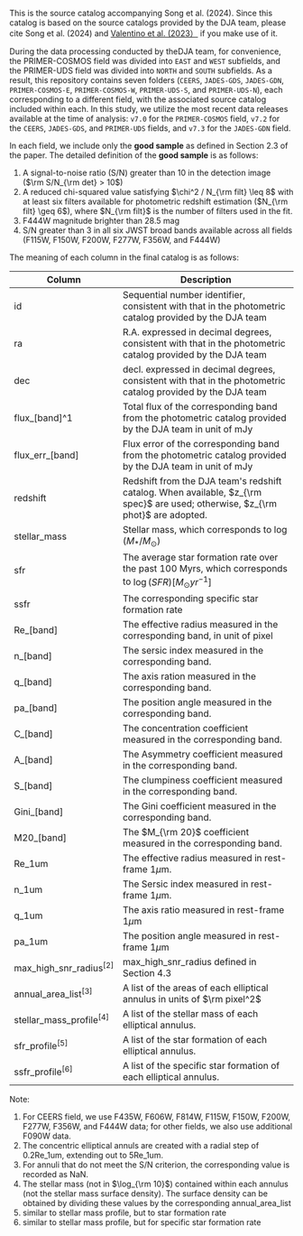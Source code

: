 This is the source catalog accompanying Song et al. (2024). Since this catalog is based on the source catalogs provided by the DJA team, please cite Song et al. (2024) and [Valentino et al. (2023）](https://ui.adsabs.harvard.edu/abs/2023ApJ...947...20V/abstract) if you make use of it.


During the data processing conducted by theDJA team, for convenience, the PRIMER-COSMOS field was divided into `EAST` and `WEST` subfields, and the PRIMER-UDS field was divided into `NORTH` and `SOUTH` subfields. As a result, this repository contains seven folders (`CEERS`, `JADES-GDS`, `JADES-GDN`, `PRIMER-COSMOS-E`, `PRIMER-COSMOS-W`, `PRIMER-UDS-S`, and `PRIMER-UDS-N`), each corresponding to a different field, with the associated source catalog included within each. In this study, we utilize the most recent data releases available at the time of analysis: `v7.0` for the `PRIMER-COSMOS` field, `v7.2` for the `CEERS`, `JADES-GDS`, and `PRIMER-UDS` fields, and `v7.3` for the `JADES-GDN` field.


In each field, we include only the **good sample** as defined in Section 2.3 of the paper. The detailed definition of the **good sample** is as follows:
1. A signal-to-noise ratio (S/N) greater than 10 in the detection image ($\rm S/N_{\rm det} > 10$)
2. A reduced chi-squared value satisfying $\chi^2 / N_{\rm filt} \leq 8$ with at least six filters available for photometric redshift estimation ($N_{\rm filt} \geq 6$), where $N_{\rm filt}$ is the number of filters used in the fit.
3. F444W magnitude brighter than 28.5 mag
4. S/N greater than 3 in all six JWST broad bands available across all fields (F115W, F150W, F200W, F277W, F356W, and F444W)


The meaning of each column in the final catalog is as follows:

| **Column**                     | **Description**                                                                                                                |
| ------------------------------ | ------------------------------------------------------------------------------------------------------------------------------ |
| id                             | Sequential number identifier, consistent with that in the photometric catalog provided by the DJA team                         |
| ra                             | R.A. expressed in decimal degrees, consistent with that in the photometric catalog provided by the DJA team                    |
| dec                            | decl. expressed in decimal degrees, consistent with that in the photometric catalog provided by the DJA team                   |
| flux\_[band]^1                 | Total flux of the corresponding band from the photometric catalog provided by the DJA team in unit of mJy                      |
| flux\_err\_[band]              | Flux error of the corresponding band from the photometric catalog provided by the DJA team in unit of mJy                      |
| redshift                       | Redshift from the DJA team's redshift catalog. When available, $z_{\rm spec}$ are used; otherwise, $z_{\rm phot}$ are adopted. |
| stellar_mass                   | Stellar mass, which corresponds to $\log(M_{\ast}/M_{\odot})$                                                                  |
| sfr                            | The average star formation rate over the past 100 Myrs, which corresponds to $\log(SFR)[M_\odot yr^{-1}]$                      |
| ssfr                           | The corresponding specific star formation rate                                                                                 |
| Re\_[band]                     | The effective radius measured in the corresponding band, in unit of pixel                                                      |
| n\_[band]                      | The sersic index  measured in the corresponding band.                                                                          |
| q\_[band]                      | The axis ration measured in the corresponding band.                                                                            |
| pa\_[band]                     | The position angle measured in the corresponding band.                                                                         |
| C\_[band]                      | The concentration coefficient measured in the corresponding band.                                                              |
| A\_[band]                      | The Asymmetry coefficient measured in the corresponding band.                                                                  |
| S\_[band]                      | The clumpiness coefficient measured in the corresponding band.                                                                 |
| Gini\_[band]                   | The Gini coefficient measured in the corresponding band.                                                                       |
| M20_[band]                     | The $M_{\rm 20}$ coefficient measured in the corresponding band.                                                               |
| Re\_1um                        | The effective radius measured in rest-frame 1$\mu$m.                                                                           |
| n\_1um                         | The Sersic index measured in rest-frame 1$\mu$m.                                                                               |
| q\_1um                         | The axis ratio measured in rest-frame 1$\mu$m                                                                                  |
| pa\_1um                        | The position angle measured in rest-frame 1$\mu$m                                                                              |
| max\_high\_snr\_radius$^{[2]}$ | max\_high\_snr\_radius defined in Section 4.3                                                                                  |
| annual\_area\_list$^{[3]}$     | A list of the areas of each elliptical annulus in units of $\rm pixel^2$                                                       |
| stellar\_mass\_profile$^{[4]}$ | A list of the stellar mass of each elliptical annulus.                                                                         |
| sfr\_profile$^{[5]}$           | A list of the star formation of each elliptical annulus.                                                                       |
| ssfr\_profile$^{[6]}$          | A list of the specific star formation of each elliptical annulus.                                                              |
Note: 
1. For CEERS field, we use F435W, F606W, F814W, F115W, F150W, F200W, F277W, F356W, and F444W data; for other fields, we also use additional F090W data.
2. The concentric elliptical annuls are created with a radial step of 0.2Re_1um, extending out to 5Re_1um.
3. For annuli that do not meet the S/N criterion, the corresponding value is recorded as NaN.
4. The stellar mass (not in $\log_{\rm 10}$) contained within each annulus (not the stellar mass surface density). The surface density can be obtained by dividing these values by the corresponding annual_area_list
5. similar to stellar mass profile, but to star formation rate
6. similar to stellar mass profile, but for specific star formation rate
